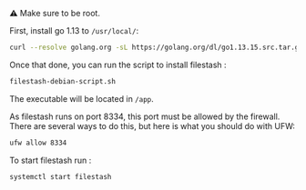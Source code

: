 ⚠ Make sure to be root.

First, install go 1.13 to `/usr/local/`:
```sh
curl --resolve golang.org -sL https://golang.org/dl/go1.13.15.src.tar.gz | tar xzf -C /usr/local
```

Once that done, you can run the script to install filestash :
```sh
filestash-debian-script.sh 
```

The executable will be located in `/app`.

As filestash runs on port 8334, this port must be allowed by the firewall. There are several ways to do this, but here is what you should do with UFW:
```sh
ufw allow 8334
```

To start filestash run :
```sh
systemctl start filestash
```
